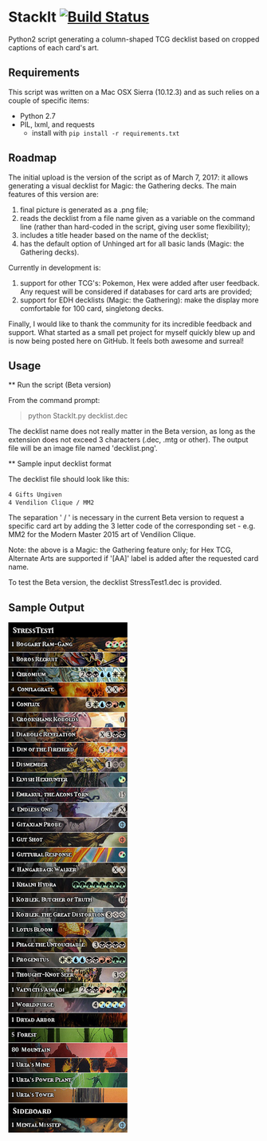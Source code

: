 # StackIt [![Build Status](https://travis-ci.org/poppu-mtg/StackIt.svg?branch=master)](https://travis-ci.org/poppu-mtg/StackIt)

Python2 script generating a column-shaped TCG decklist based on cropped captions of each card's art.

## Requirements
This script was written on a Mac OSX Sierra (10.12.3) and as such relies on a couple of specific items:  
- Python 2.7
- PIL, lxml, and requests 
  - install with `pip install -r requirements.txt`

## Roadmap
The initial upload is the version of the script as of March 7, 2017: it allows generating a visual decklist for Magic: the Gathering decks. The main features of this version are:  
1. final picture is generated as a .png file;  
2. reads the decklist from a file name given as a variable on the command line (rather than hard-coded in the script, giving user some flexibility);  
3. includes a title header based on the name of the decklist;  
4. has the default option of Unhinged art for all basic lands (Magic: the Gathering decks).
  

Currently in development is:  
1. support for other TCG's: Pokemon, Hex were added after user feedback. Any request will be considered if databases for card arts are provided;  
2. support for EDH decklists (Magic: the Gathering): make the display more comfortable for 100 card, singletong decks.


Finally, I would like to thank the community for its incredible feedback and support. What started as a small pet project for myself quickly blew up and is now being posted here on GitHub. It feels both awesome and surreal!

## Usage
** Run the script (Beta version)

From the command prompt:
> python StackIt.py decklist.dec

The decklist name does not really matter in the Beta version, as long as the extension does not exceed 3 characters (.dec, .mtg or other). The output file will be an image file named 'decklist.png'.


** Sample input decklist format

The decklist file should look like this:

```
4 Gifts Ungiven  
4 Vendilion Clique / MM2 
```

The separation ' / ' is necessary in the current Beta version to request a specific card art by adding the 3 letter code of the corresponding set - e.g. MM2 for the Modern Master 2015 art of Vendilion Clique.

Note: the above is a Magic: the Gathering feature only; for Hex TCG, Alternate Arts are supported if '[AA]' label is added after the requested card name.


To test the Beta version, the decklist StressTest1.dec is provided.

## Sample Output
![Sample Output](testdecks/StressTest1.png)

